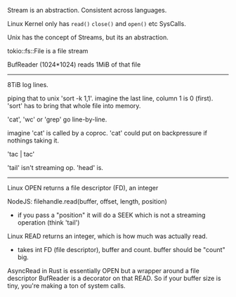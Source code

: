 Stream is an abstraction. Consistent across languages.

Linux Kernel only has `read()` `close()` and `open()` etc SysCalls.

Unix has the concept of Streams, but its an abstraction.

tokio::fs::File is a file stream

BufReader (1024*1024) reads 1MiB of that file

---

8TiB log lines.

piping that to unix 'sort -k 1,1'. imagine the last line, column 1 is 0 (first).
'sort' has to bring that whole file into memory. 

'cat', 'wc' or 'grep' go line-by-line.

imagine 'cat' is called by a coproc.
'cat' could put on backpressure if nothings taking it.

'tac | tac'

'tail' isn't streaming op.
'head' is.

---

Linux OPEN returns a file descriptor (FD), an integer

NodeJS:
filehandle.read(buffer, offset, length, position)
- if you pass a "position" it will do a SEEK which is not a streaming operation (think 'tail')

Linux READ returns an integer, which is how much was actually read.
- takes int FD (file descriptor), buffer and count. buffer should be "count" big.

AsyncRead in Rust is essentially OPEN but a wrapper around a file descriptor
BufReader is a decorator on that READ. 
So if your buffer size is tiny, you're making a ton of system calls.








